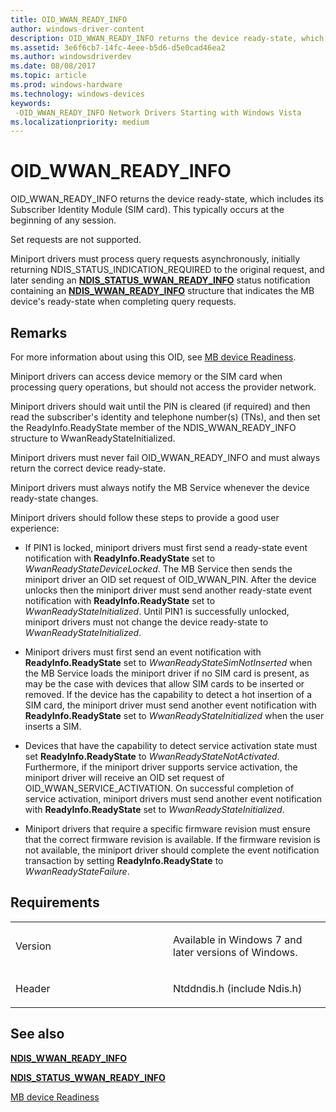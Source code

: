 ```yaml
---
title: OID_WWAN_READY_INFO
author: windows-driver-content
description: OID_WWAN_READY_INFO returns the device ready-state, which includes its Subscriber Identity Module (SIM card).
ms.assetid: 3e6f6cb7-14fc-4eee-b5d6-d5e0cad46ea2
ms.author: windowsdriverdev
ms.date: 08/08/2017
ms.topic: article
ms.prod: windows-hardware
ms.technology: windows-devices
keywords: 
 -OID_WWAN_READY_INFO Network Drivers Starting with Windows Vista
ms.localizationpriority: medium
---
```


# OID\_WWAN\_READY\_INFO


OID\_WWAN\_READY\_INFO returns the device ready-state, which includes its Subscriber Identity Module (SIM card). This typically occurs at the beginning of any session.

Set requests are not supported.

Miniport drivers must process query requests asynchronously, initially returning NDIS\_STATUS\_INDICATION\_REQUIRED to the original request, and later sending an [**NDIS\_STATUS\_WWAN\_READY\_INFO**](ndis-status-wwan-ready-info.md) status notification containing an [**NDIS\_WWAN\_READY\_INFO**](https://msdn.microsoft.com/library/windows/hardware/ff567916) structure that indicates the MB device's ready-state when completing query requests.

Remarks
-------

For more information about using this OID, see [MB device Readiness](https://msdn.microsoft.com/library/windows/hardware/ff557164).

Miniport drivers can access device memory or the SIM card when processing query operations, but should not access the provider network.

Miniport drivers should wait until the PIN is cleared (if required) and then read the subscriber's identity and telephone number(s) (TNs), and then set the ReadyInfo.ReadyState member of the NDIS\_WWAN\_READY\_INFO structure to WwanReadyStateInitialized.

Miniport drivers must never fail OID\_WWAN\_READY\_INFO and must always return the correct device ready-state.

Miniport drivers must always notify the MB Service whenever the device ready-state changes.

Miniport drivers should follow these steps to provide a good user experience:

-   If PIN1 is locked, miniport drivers must first send a ready-state event notification with **ReadyInfo.ReadyState** set to *WwanReadyStateDeviceLocked*. The MB Service then sends the miniport driver an OID set request of OID\_WWAN\_PIN. After the device unlocks then the miniport driver must send another ready-state event notification with **ReadyInfo.ReadyState** set to *WwanReadyStateInitialized*. Until PIN1 is successfully unlocked, miniport drivers must not change the device ready-state to *WwanReadyStateInitialized*.

-   Miniport drivers must first send an event notification with **ReadyInfo.ReadyState** set to *WwanReadyStateSimNotInserted* when the MB Service loads the miniport driver if no SIM card is present, as may be the case with devices that allow SIM cards to be inserted or removed. If the device has the capability to detect a hot insertion of a SIM card, the miniport driver must send another event notification with **ReadyInfo.ReadyState** set to *WwanReadyStateInitialized* when the user inserts a SIM.

-   Devices that have the capability to detect service activation state must set **ReadyInfo.ReadyState** to *WwanReadyStateNotActivated*. Furthermore, if the miniport driver supports service activation, the miniport driver will receive an OID set request of OID\_WWAN\_SERVICE\_ACTIVATION. On successful completion of service activation, miniport drivers must send another event notification with **ReadyInfo.ReadyState** set to *WwanReadyStateInitialized*.

-   Miniport drivers that require a specific firmware revision must ensure that the correct firmware revision is available. If the firmware revision is not available, the miniport driver should complete the event notification transaction by setting **ReadyInfo.ReadyState** to *WwanReadyStateFailure*.

Requirements
------------

<table>
<colgroup>
<col width="50%" />
<col width="50%" />
</colgroup>
<tbody>
<tr class="odd">
<td><p>Version</p></td>
<td><p>Available in Windows 7 and later versions of Windows.</p></td>
</tr>
<tr class="even">
<td><p>Header</p></td>
<td>Ntddndis.h (include Ndis.h)</td>
</tr>
</tbody>
</table>

## See also


[**NDIS\_WWAN\_READY\_INFO**](https://msdn.microsoft.com/library/windows/hardware/ff567916)

[**NDIS\_STATUS\_WWAN\_READY\_INFO**](ndis-status-wwan-ready-info.md)

[MB device Readiness](https://msdn.microsoft.com/library/windows/hardware/ff557164)

 

 





